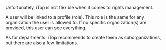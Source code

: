 Unfortunately, iTop is not flexible when it comes to rights management.

A user will be linked to a profile (role). This role is the same for any organization the user is allowed to. If no specific organization(s) are provided, this user can see everything.

As for departments: iTop recommends to create them as suborganizations, but there are also a few limitations.

